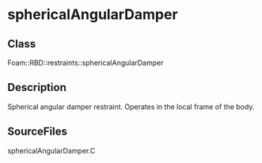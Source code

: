 # sphericalAngularDamper 
## Class
Foam::RBD::restraints::sphericalAngularDamper

## Description
Spherical angular damper restraint.
Operates in the local frame of the body.

## SourceFiles
sphericalAngularDamper.C

